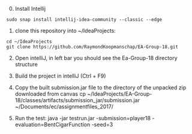 0. Install Intellij
```
sudo snap install intellij-idea-community --classic --edge
```
1. clone this repository into ~/IdeaProjects:
```
cd ~/IdeaProjects
git clone https://github.com/RaymondKoopmanschap/EA-Group-18.git
```
2. Open intelliJ, in left bar you should see the Ea-Group-18 directory structure

3. Build the project in intelliJ (Ctrl + F9)

4. Copy the built submission.jar file to the directory of the unpacked zip downloaded from canvas
cp ~/IdeaProjects/EA-Group-18/classes/artifacts/submission_jar/submission.jar ~/Documents/ec/assignmentfiles_2017/

5. Run the test:
java -jar testrun.jar -submission=player18 -evaluation=BentCigarFunction -seed=3
